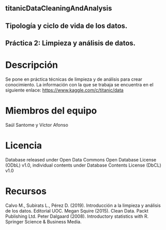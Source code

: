 ## titanicDataCleaningAndAnalysis

## Tipología y ciclo de vida de los datos.

## Práctica 2: Limpieza y análisis de datos.

# Descripción
  Se pone en práctica técnicas de limpieza y de análisis para crear conocimiento. La información con la que se trabaja se encuentra en el siguiente enlace: https://www.kaggle.com/c/titanic/data

# Miembros del equipo
Saúl Santome y  Víctor Afonso

# Licencia
Database released under Open Data Commons Open Database License (ODbL) v1.0, individual contents under Database Contents License (DbCL) v1.0

# Recursos
Calvo M., Subirats L., Pérez D. (2019). Introducción a la limpieza y análisis de los datos. Editorial UOC.
Megan Squire (2015). Clean Data. Packt Publishing Ltd.
Peter Dalgaard (2008). Introductory statistics with R. Springer Science & Business Media.
